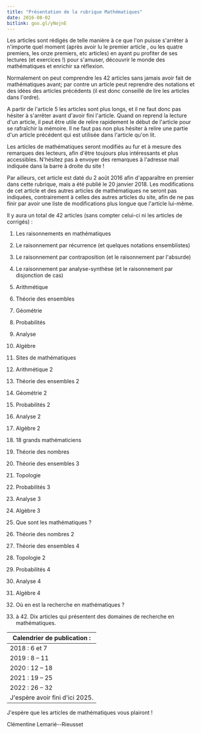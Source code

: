 ```yaml
---
title: "Présentation de la rubrique Mathématiques"
date: 2016-08-02
bitlink: goo.gl/yNojnE
---
```


Les articles sont rédigés de telle manière à ce que l'on puisse s'arrêter à n'importe quel moment (après avoir lu le premier article , ou les quatre premiers, les onze premiers, etc articles) en ayant pu profiter de ses lectures (et exercices !) pour s'amuser, découvrir le monde des mathématiques et enrichir sa réflexion.

Normalement on peut comprendre les 42 articles sans jamais avoir fait de mathématiques avant; par contre un article peut reprendre des notations et des idées des articles précédents (il est donc conseillé de lire les articles dans l'ordre).

A partir de l'article 5 les articles sont plus longs, et il ne faut donc pas hésiter à s'arrêter avant d'avoir fini l'article. Quand on reprend la lecture d'un article, il peut être utile de relire rapidement le début de l'article pour se rafraîchir la mémoire. Il ne faut pas non plus hésiter à relire une partie d'un article précédent qui est utilisée dans l'article qu'on lit.

Les articles de mathématiques seront modifiés au fur et à mesure des remarques des lecteurs, afin d'être toujours plus intéressants et plus accessibles. N'hésitez pas à envoyer des remarques à l'adresse mail indiquée dans la barre à droite du site ! 

Par ailleurs, cet article est daté du 2 août 2016 afin d'apparaître en premier dans cette rubrique, mais a été publié le 20 janvier 2018. Les modifications de cet article et des autres articles de mathématiques ne seront pas indiquées, contrairement à celles des autres articles du site, afin de ne pas finir par avoir une liste de modifications plus longue que l'article lui-même.

Il y aura un total de 42 articles (sans compter celui-ci ni les articles de corrigés) :

1. Les raisonnements en mathématiques

2. Le raisonnement par récurrence (et quelques notations ensemblistes)

3. Le raisonnement par contraposition (et le raisonnement par l'absurde)

4. Le raisonnement par analyse-synthèse (et le raisonnement par disjonction de cas) 

5. Arithmétique 

6. Théorie des ensembles  

7. Géométrie  

8. Probabilités 

9. Analyse  

10. Algèbre  

11. Sites de mathématiques  

12. Arithmétique 2  

13. Théorie des ensembles 2  

14. Géométrie 2  

15. Probabilités 2  

16. Analyse 2  

17. Algèbre 2 

18. 18 grands mathématiciens  

19. Théorie des nombres  

20. Théorie des ensembles 3  

21. Topologie  

22. Probabilités 3  

23. Analyse 3  

24. Algèbre 3 

25. Que sont les mathématiques ?  

26. Théorie des nombres 2  

27. Théorie des ensembles 4  

28. Topologie 2  

29. Probabilités 4  

30. Analyse 4  

31. Algèbre 4  

32. Où en est la recherche en mathématiques ? 

33. à 42. Dix articles qui présentent des domaines de recherche en mathématiques.  

 
| Calendrier de publication : | 
|-----------------------------|
| 2018 : 6 et 7 | 
| 2019 : 8 – 11 | 
| 2020 : 12 – 18 | 
| 2021 : 19 – 25 | 
| 2022 : 26 – 32 | 
| J'espère avoir fini d'ici 2025. |


J'espère que les articles de mathématiques vous plairont !

Clémentine Lemarié--Rieusset
